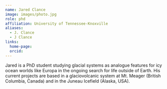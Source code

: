 ```yaml
---
name: Jared Clance
image: images/photo.jpg
role: phd
affiliation: University of Tennessee-Knoxville
aliases:
  - J. Clance
  - J Clance
links:
  home-page: 
  orcid: 
---
```


Jared is a PhD student studying glacial systems as analogue features for icy ocean worlds like Europa in the ongoing search for life outside of Earth. His current projects are based in a glaciovolcanic system at Mt. Meager (British Columbia, Canada) and in the Juneau Icefield (Alaska, USA).
